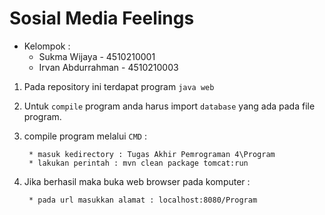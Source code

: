 # Sosial Media Feelings #

* Kelompok :
	* Sukma Wijaya - 4510210001
	* Irvan Abdurrahman - 4510210003

1. Pada repository ini terdapat program `java web`

2. Untuk `compile` program anda harus import `database` yang ada pada file program.

3. compile program melalui `CMD` :

		* masuk kedirectory : Tugas Akhir Pemrograman 4\Program
		* lakukan perintah : mvn clean package tomcat:run

4. Jika berhasil maka buka web browser pada komputer :

		* pada url masukkan alamat : localhost:8080/Program